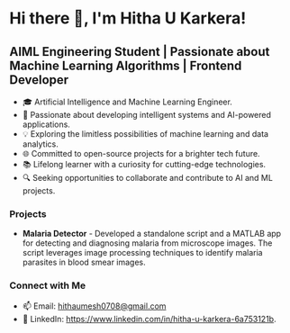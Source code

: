 <!-- Generated by GitHub Profile README Generator -->
# Hi there 👋, I'm Hitha U Karkera!
## AIML Engineering Student | Passionate about Machine Learning Algorithms | Frontend Developer

- 🎓 Artificial Intelligence and Machine Learning Engineer.
- 🤖 Passionate about developing intelligent systems and AI-powered applications.
- 💡 Exploring the limitless possibilities of machine learning and data analytics.
- 🌐 Committed to open-source projects for a brighter tech future.
- 📚 Lifelong learner with a curiosity for cutting-edge technologies.
- 🔍 Seeking opportunities to collaborate and contribute to AI and ML projects.

### Projects

- **Malaria Detector** - Developed a standalone script and a MATLAB app for detecting and diagnosing malaria from microscope images. The script leverages image processing techniques to identify malaria parasites in blood smear images.



### Connect with Me

- 📫 Email: hithaumesh0708@gmail.com
- 💼 LinkedIn: https://www.linkedin.com/in/hitha-u-karkera-6a753121b.
